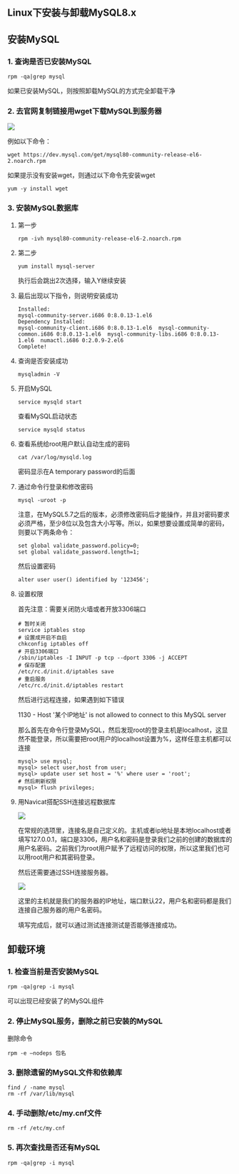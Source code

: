 ## Linux下安装与卸载MySQL8.x

## 安装MySQL

### 1. 查询是否已安装MySQL

```
rpm -qa|grep mysql
```

如果已安装MySQL，则按照卸载MySQL的方式完全卸载干净

### 2. 去官网复制链接用wget下载MySQL到服务器

![](https://raw.githubusercontent.com/HurleyJames/ImageHosting/master/Snipaste_2019-04-20_22-18-36.png)

例如以下命令：

```
wget https://dev.mysql.com/get/mysql80-community-release-el6-2.noarch.rpm
```

如果提示没有安装wget，则通过以下命令先安装wget

```
yum -y install wget
```

### 3. 安装MySQL数据库

1. 第一步

    ```
    rpm -ivh mysql80-community-release-el6-2.noarch.rpm
    ```

2. 第二步

    ```
    yum install mysql-server
    ```

    执行后会跳出2次选择，输入Y继续安装

3. 最后出现以下指令，则说明安装成功

    ```
    Installed:
    mysql-community-server.i686 0:8.0.13-1.el6                      
    Dependency Installed:
    mysql-community-client.i686 0:8.0.13-1.el6  mysql-community-common.i686 0:8.0.13-1.el6  mysql-community-libs.i686 0:8.0.13-1.el6  numactl.i686 0:2.0.9-2.el6 
    Complete!
    ```

4. 查询是否安装成功

    ```
    mysqladmin -V
    ```

5. 开启MySQL

    ```
    service mysqld start
    ```

    查看MySQL启动状态

    ```
    service mysqld status
    ```

6. 查看系统给root用户默认自动生成的密码

    ```
    cat /var/log/mysqld.log
    ```

    密码显示在A temporary password的后面

7. 通过命令行登录和修改密码

    ```
    mysql -uroot -p
    ```

    注意，在MySQL5.7之后的版本，必须修改密码后才能操作，并且对密码要求必须严格，至少8位以及包含大小写等。所以，如果想要设置成简单的密码，则要以下两条命令：

    ```
    set global validate_password.policy=0;
    set global validate_password.length=1;
    ```

    然后设置密码

    ```
    alter user user() identified by '123456';
    ```

8. 设置权限

    首先注意：需要关闭防火墙或者开放3306端口

    ```
    # 暂时关闭
    service iptables stop
    # 设置成开启不自启
    chkconfig iptables off
    # 开启3306端口
    /sbin/iptables -I INPUT -p tcp --dport 3306 -j ACCEPT
    # 保存配置
    /etc/rc.d/init.d/iptables save
    # 重启服务
    /etc/rc.d/init.d/iptables restart
    ```

    然后进行远程连接，如果遇到如下错误

    1130 - Host '某个IP地址' is not allowed to connect to this MySQL server

    那么首先在命令行登录MySQL，然后发现root的登录主机是localhost，这显然不能登录，所以需要把root用户的localhost设置为%，这样任意主机都可以连接

    ```
    mysql> use mysql;
    mysql> select user,host from user;
    mysql> update user set host = '%' where user = 'root';
    # 然后刷新权限
    mysql> flush privileges;
    ```

9. 用Navicat搭配SSH连接远程数据库

    ![](https://raw.githubusercontent.com/HurleyJames/ImageHosting/master/Snipaste_2019-04-20_22-21-04.png)

    在常规的选项里，连接名是自己定义的。主机或者ip地址是本地localhost或者填写127.0.0.1，端口是3306，用户名和密码是登录我们之前的创建的数据库的用户名密码。之前我们为root用户赋予了远程访问的权限，所以这里我们也可以用root用户和其密码登录。

    然后还需要通过SSH连接服务器。

    ![](https://raw.githubusercontent.com/HurleyJames/ImageHosting/master/Snipaste_2019-04-20_22-22-57.png)

    这里的主机就是我们的服务器的IP地址，端口默认22，用户名和密码都是我们连接自己服务器的用户名密码。

    填写完成后，就可以通过测试连接测试是否能够连接成功。

## 卸载环境

### 1. 检查当前是否安装MySQL

```
rpm -qa|grep -i mysql
```

可以出现已经安装了的MySQL组件

### 2. 停止MySQL服务，删除之前已安装的MySQL

删除命令

```
rpm -e –nodeps 包名
```

### 3. 删除遗留的MySQL文件和依赖库

```
find / -name mysql
rm -rf /var/lib/mysql
```

### 4. 手动删除/etc/my.cnf文件

```
rm -rf /etc/my.cnf
```

### 5. 再次查找是否还有MySQL

```
rpm -qa|grep -i mysql
```

